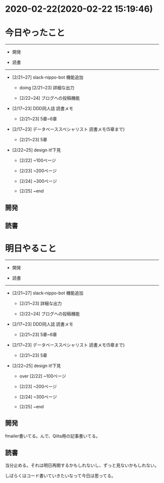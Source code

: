 # 2020-02-22(2020-02-22 15:19:46)

# 今日やったこと

---

* 開発

* 読書

---

+ [2/21~27] slack-nippo-bot 機能追加

	+ doing [2/21~23] 詳細な出力

	+ [2/22~24] ブログへの投稿機能

+ [2/17~23] DDD同人誌 読書メモ

	+ [2/21~23] 5章~6章

+ [2/17~23] データベーススペシャリスト 読書メモ(5章まで)

	+ [2/21~23] 5章

+ [2/22~25] design it!下見

	+ [2/22] ~100ページ

	+ [2/23] ~200ページ

	+ [2/24] ~300ページ

	+ [2/25] ~end

## 開発

## 読書


# 明日やること

---

* 開発

* 読書

---

+ [2/21~27] slack-nippo-bot 機能追加

	+ [2/21~23] 詳細な出力

	+ [2/22~24] ブログへの投稿機能

+ [2/17~23] DDD同人誌 読書メモ

	+ [2/21~23] 5章~6章

+ [2/17~23] データベーススペシャリスト 読書メモ(5章まで)

	+ [2/21~23] 5章

+ [2/22~25] design it!下見

	+ over [2/22] ~100ページ

	+ [2/23] ~200ページ

	+ [2/24] ~300ページ

	+ [2/25] ~end

## 開発

fmailer書いてる。んで、Qiita用の記事書いてる。

## 読書

当分止める。それは明日再開するかもしれないし、ずっと見ないかもしれない。

しばらくはコード書いていきたいなって今日は思ってる。
